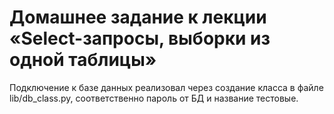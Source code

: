 # Домашнее задание к лекции «Select-запросы, выборки из одной таблицы»

Подключение к базе данных реализовал через создание класса в файле lib/db_class.py, соответственно пароль от БД и название тестовые.
